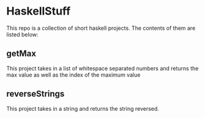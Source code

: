 # HaskellStuff
This repo is a collection of short haskell projects. The contents of them are listed below:

## getMax
This project takes in a list of whitespace separated numbers and returns the max value as well as the index of the maximum value

## reverseStrings
This project takes in a string and returns the string reversed.
